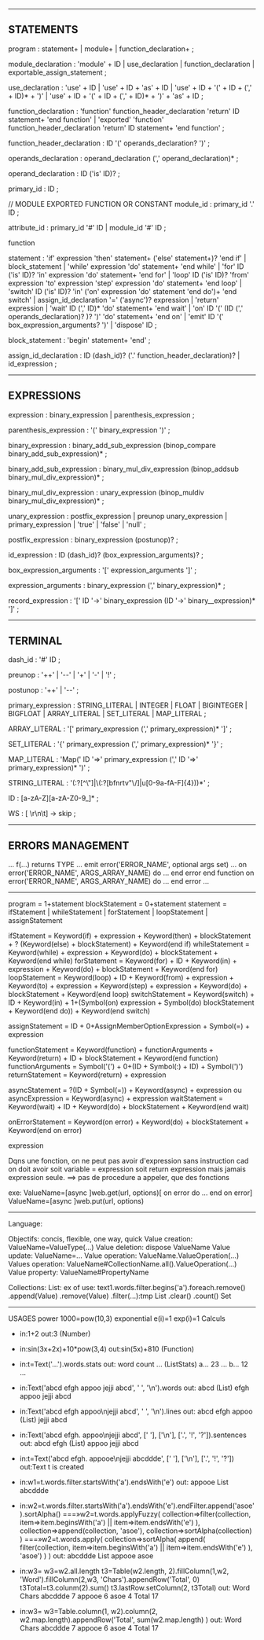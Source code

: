 --------------------------------------------------------------------------------------------- 
STATEMENTS
--------------------------------------------------------------------------------------------- 
program
   : statement+
   | module+
   | function_declaration+
   ;

module_declaration
   : 'module' + ID
   | use_declaration
   | function_declaration
   | exportable_assign_statement
   ;

use_declaration
   : 'use' + ID
   | 'use' + ID + 'as' + ID
   | 'use' + ID + '(' + ID + (',' + ID)* + ')'
   | 'use' + ID + '(' + ID + (',' + ID)* + ')' + 'as' + ID
   ;

function_declaration
   : 'function' function_header_declaration 'return' ID statement+ 'end function'
   | 'exported' 'function' function_header_declaration 'return' ID statement+ 'end function'
   ;

function_header_declaration
   : ID '(' operands_declaration? ')'
   ;

operands_declaration
   : operand_declaration (',' operand_declaration)*
   ;

operand_declaration
   : ID ('is' ID)?
   ;

primary_id
   : ID
   ;

// MODULE EXPORTED FUNCTION OR CONSTANT
module_id
   : primary_id '.' ID
   ;

attribute_id
   : primary_id '#' ID
   | module_id '#' ID
   ;

function

statement
   : 'if' expression 'then' statement+ ('else' statement+)? 'end if'
   | block_statement
   | 'while' expression 'do' statement+ 'end while'
   | 'for'    ID ('is' ID)? 'in'   expression 'do' statement+ 'end for'
   | 'loop'   ID ('is' ID)? 'from' expression 'to' expression 'step' expression 'do' statement+ 'end loop'
   | 'switch' ID ('is' ID)? 'in' ('on' expression 'do' statement 'end do')+ 'end switch'
   | assign_id_declaration '=' ('async')? expression
   | 'return' expression
   | 'wait' ID (',' ID)* 'do' statement+ 'end wait'
   | 'on' ID '(' (ID (',' operands_declaration)? )? ')' 'do' statement+ 'end on'
   | 'emit' ID '(' box_expression_arguments? ')'
   | 'dispose' ID
   ;

block_statement
   : 'begin' statement+ 'end'
   ;

assign_id_declaration
   : ID (dash_id)? ('.' function_header_declaration)?
   | id_expression
   ;



--------------------------------------------------------------------------------------------- 
EXPRESSIONS
--------------------------------------------------------------------------------------------- 
expression
   : binary_expression
   | parenthesis_expression
   ;

parenthesis_expression
   : '(' binary_expression ')'
   ;

binary_expression
   : binary_add_sub_expression (binop_compare binary_add_sub_expression)*
   ;

binary_add_sub_expression
   : binary_mul_div_expression (binop_addsub binary_mul_div_expression)*
   ;

binary_mul_div_expression
   : unary_expression (binop_muldiv binary_mul_div_expression)*
   ;

unary_expression
   : postfix_expression
   | preunop unary_expression
   | primary_expression
   | 'true'
   | 'false'
   | 'null'
   ;

postfix_expression
   : binary_expression (postunop)?
   ;

id_expression
   : ID (dash_id)? (box_expression_arguments)?
   ;

box_expression_arguments
   : '[' expression_arguments ']'
   ;


expression_arguments
   : binary_expression (',' binary_expression)*
   ;

record_expression
   : '[' ID '->' binary_expression (ID '->' binary__expression)* ']'
   ;



---------------------------------------------------------------------------------------------
TERMINAL
---------------------------------------------------------------------------------------------
dash_id
   : '#' ID
   ;

preunop
   : '++' | '--' | '+' | '-' | '!'
   ;

postunop
   : '++' | '--'
   ;

primary_expression
   : STRING_LITERAL
   | INTEGER
   | FLOAT
   | BIGINTEGER
   | BIGFLOAT
   | ARRAY_LITERAL
   | SET_LITERAL
   | MAP_LITERAL
   ;
   
ARRAY_LITERAL
   : '[' primary_expression (',' primary_expression)* ']'
   ;

SET_LITERAL
   : '{' primary_expression (',' primary_expression)* '}'
   ;

MAP_LITERAL
   : 'Map(' ID '=>' primary_expression (',' ID '=>' primary_expression)* ')'
   ;

STRING_LITERAL
   : '(:?[^\\"]|\\(:?[bfnrtv"\\/]|u[0-9a-fA-F]{4}))*'
   ;

ID
   : [a-zA-Z][a-zA-Z0-9_]*
   ;

WS
   : [ \r\n\t] -> skip
   ;



---------------------------------------------------------------------------------------------
ERRORS MANAGEMENT
---------------------------------------------------------------------------------------------
...
f(...) returns TYPE
	...
	emit error('ERROR_NAME', optional args set) 
	...
	on error('ERROR_NAME', ARGS_ARRAY_NAME) do
		...
	end error
end function
on error('ERROR_NAME', ARGS_ARRAY_NAME) do
	...
end error
...








******************************************************************************
program         = 1+statement
blockStatement  = 0+statement
statement       = ifStatement | whileStatement | forStatement | loopStatement | assignStatement

ifStatement     = Keyword(if)    + expression + Keyword(then) + blockStatement + ? (Keyword(else) + blockStatement) + Keyword(end if)
whileStatement  = Keyword(while) + expression + Keyword(do) + blockStatement + Keyword(end while)
forStatement    = Keyword(for)   + ID + Keyword(in) + expression + Keyword(do) + blockStatement + Keyword(end for)
loopStatement   = Keyword(loop)  + ID + Keyword(from) + expression + Keyword(to) + expression + Keyword(step) + expression + Keyword(do) + blockStatement + Keyword(end loop)
switchStatement   = Keyword(switch) + ID + Keyword(in) + 1+(Symbol(on) expression + Symbol(do) blockStatement + Keyword(end do)) + Keyword(end switch)

assignStatement = ID + 0+AssignMemberOptionExpression + Symbol(=) + expression

functionStatement = Keyword(function) + functionArguments + Keyword(return) + ID + blockStatement + Keyword(end function)
functionArguments = Symbol('(') + 0+(ID + Symbol(:) + ID) + Symbol(')')
returnStatement   = Keyword(return) + expression

asyncStatement    = ?(ID + Symbol(=)) + Keyword(async) + expression
ou
asyncExpression   = Keyword(async) + expression
waitStatement     = Keyword(wait) + ID + Keyword(do) + blockStatement + Keyword(end wait)

onErrorStatement  = Keyword(on error) + Keyword(do) +  blockStatement + Keyword(end on error)

expression




Dqns une fonction, on ne peut pas avoir d'expression sans instruction cad on doit avoir
soit variable = expression
soit return expression
mais jamais expression seule.
==> pas de procedure a appeler, que des fonctions



exe:	ValueName=[async ]web.get(url, options)[ on error do ... end on error]
    	ValueName=[async ]web.put(url, options)


******************************************************************************
Language:

Objectifs: concis, flexible, one way, quick
Value creation:		ValueName=ValueType(...)
Value deletion:		dispose ValueName
Value update:		ValueName=...
Value operation:	ValueName.ValueOperation(...)
Values operation:	ValueName#CollectionName.all().ValueOperation(...)
Value property:		ValueName#PropertyName

Collections:
	List:
		ex of use: text1.words.filter.begins('a').foreach.remove()
		.append(Value)
		.remove(Value)
		.filter(...):tmp List
		.clear()
		.count()
	Set


**********************************************************************************
USAGES
power		1000=pow(10,3)
exponential	e(i)=1	exp(i)=1
Calculs
*	in:1+2
	out:3 (Number)
*	in:sin(3x+2x)+10*pow(3,4)
	out:sin(5x)+810 (Function)
*	in:t=Text('...').words.stats
	out:	word	count	...		(ListStats)
			a...	23		...
			b...	12		...
*	in:Text('abcd efgh appoo jejji abcd', ' ', '\n').words
	out:	abcd		(List)
			efgh
			appoo
			jejji
			abcd
*	in:Text('abcd efgh appoo\njejji abcd', ' ', '\n').lines
	out:	abcd efgh appoo		(List)
			jejji abcd
*	in:Text('abcd efgh. appoo\njejji abcd', [' '], ['\n'], ['.', '!', '?']).sentences
	out:	abcd efgh		(List)
			appoo
			jejji abcd	
*	in:t=Text('abcd efgh. appooe\njejji abcddde', [' '], ['\n'], ['.', '!', '?'])
	out:Text t is created
*	in:w1=t.words.filter.startsWith('a').endsWith('e')
	out:	appooe		List
			abcddde
*	in:w2=t.words.filter.startsWith('a').endsWith('e').endFilter.append('asoe').sortAlpha()
	===»w2=t.words.applyFuzzy(
			collection=>filter(collection, item=>item.beginsWith('a') || item=>item.endsWith('e') ),
			collection=>append(collection, 'asoe'),
			collection=>sortAlpha(collection)
			)
	===»w2=t.words.apply(
			collection=>sortAlpha(
				append(
					filter(collection, item=>item.beginsWith('a') || item=>item.endsWith('e') ),
					'asoe')
				)
			)
	out:	abcddde	List
			appooe
			asoe
			
*	in:w3=	w3=w2.all.length
			t3=Table(w2.length, 2).fillColumn(1,w2, 'Word').fillColumn(2,w3, 'Chars').appendRow('Total', 0)
			t3Total=t3.colunm(2).sum()
			t3.lastRow.setColumn(2, t3Total)
	out:	Word		Chars
			abcddde		7
			appooe		6
			asoe		4
			Total		17
			
*	in:w3=	w3=Table.column(1, w2).column(2, w2.map.length).appendRow('Total', sum(w2.map.length) )
	out:	Word		Chars
			abcddde		7
			appooe		6
			asoe		4
			Total		17